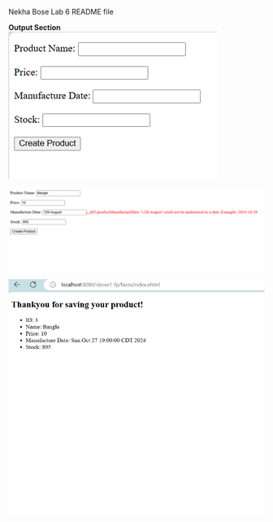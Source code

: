 Nekha Bose Lab 6 README file

**Output Section**
![Lab7](./Lab_7.1.png)

![Lab7](./Lab_7.2.png)

![Lab7](./Lab_7.3.png)

